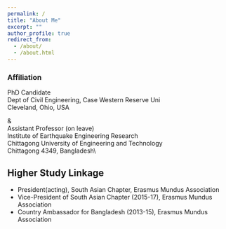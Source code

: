 ```yaml
---
permalink: /
title: "About Me"
excerpt: ""
author_profile: true
redirect_from: 
  - /about/
  - /about.html
---
```

### Affiliation
PhD Candidate\
Dept of Civil Engineering, Case Western Reserve Uni\
Cleveland, Ohio, USA

&\
Assistant Professor (on leave)\
Institute of Earthquake Engineering Research\
Chittagong University of Engineering and Technology\
Chittagong 4349, Bangladesh\

## Higher Study Linkage
* President(acting), South Asian Chapter, Erasmus Mundus Association
* Vice-President of South Asian Chapter (2015-17), Erasmus Mundus Association
* Country Ambassador for Bangladesh (2013-15), Erasmus Mundus Association
